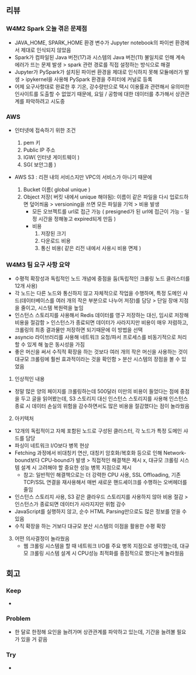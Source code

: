 ## 리뷰

### W4M2 Spark 오늘 겪은 문제점
- JAVA_HOME, SPARK_HOME 환경 변수가 Jupyter notebook의 파이썬 환경에서 제대로 인식되지 않았음
- Spark가 컴파일된 Java 버전(17)과 시스템의 Java 버전(11) 불일치로 인해 계속 에러가 뜨는 문제 발생 > spark 관련 경로를 직접 설정하는 방식으로 해결
- Jupyter가 PySpark가 설치된 파이썬 환경을 제대로 인식하지 못해 모듈에러가 발생 > ipykernel을 사용해 PySpark 환경을 주피터에 커널로 등록
- 어제 요구사항대로 완료한 후 기온, 강수량만으로 택시 이용률과 관련해서 유의미한 인사이트를 도출할 수 없었기 때문에, 요일 / 공항에 대한 데이터를 추가해서 상관관계를 파악하려고 시도중

### AWS
- 인터넷에 접속하기 위한 조건
  1. pem 키
  2. Public IP 주소
  3. IGW( 인터넷 게이트웨이 )
  4. SG( 보안그룹 )

- AWS S3 : 리젼 내의 서비스지만 VPC의 서비스가 아니기 때문에 
  1. Bucket 이름( global unique )
  2. Object 저장( 버킷 내에서 unique 해야됨): 이름이 같은 파일을 다시 업로드하면 덮어씌움 > versioning을 쓰면 모든 파일을 기억 > 비용 발생
     - 모든 오브젝트를 url로 접근 가능 ( presigned가 된 url에 접근이 가능 - 일정 시간을 정해놓고 expired되게 만듬 )
     - 비용
       1. 저장된 크기
       2. 다운로드 비용
       3. 통신 비용( 같은 리전 내에서 사용시 비용 면제 )

### W4M3 팀 요구 사항 요약
- 수평적 확장성과 독립적인 노드 개념에 중점을 둠(독립적인 크롤링 노드 클러스터를 12개 사용)
- 각 노드는 다른 노드와 통신하지 않고 자체적으로 작업을 수행하며, 특정 도메인 샤드(데이터베이스를 여러 개의 작은 부분으로 나누어 저장)를 담당 > 단일 장애 지점을 줄이고, 시스템 복원력을 높임
- 인스턴스 스토리지를 사용해서 Redis 데이터를 영구 저장하는 대신, 임시로 저장해 비용을 절감함 > 인스턴스가 종료되면 데이터가 사라지지만 비용이 매우 저렴하고, 크롤링의 최종 결과물만 저장하면 되기때문에 이 방법을 선택
- asyncio 라이브러리를 사용해 네트워크 요청/파서 프로세스를 비동기적으로 처리할 수 있게 해 높은 동시성을 가짐
- 좋은 머신을 써서 수직적 확장을 하는 것보다 여러 개의 작은 머신을 사용하는 것이 대규모 크롤링에 훨씬 효과적이라는 것을 확인함 > 분산 시스템의 장점을 볼 수 있었음

1. 인상적인 내용
  - 정말 많은 양의 페이지를 크롤링하는데 500달러 미만의 비용이 들었다는 점에 중점을 두고 글을 읽어봤는데, S3 스토리지 대신 인스턴스 스토리지를 사용해 인스턴스 종료 시 데이터 손실의 위험을 감수하면서도 많은 비용을 절감했다는 점이 놀라웠음

2. 아키텍처
  - 12개의 독립적이고 자체 포함된 노드로 구성된 클러스터, 각 노드가 특정 도메인 샤드를 담당
  - 파싱이 네트워크 I/O보다 병목 현상
  - Fetching 과정에서 비대칭키 연산, 대칭키 암호화/복호화 등으로 인해 Network-bound보다 CPU-bound가 발생 > 직접적인 해결책은 제시 x, 대규모 크롤링 시스템 설계 시 고려해야 할 중요한 성능 병목 지점으로 제시
    - 참고: 일반적인 해결책으로는 더 강력한 CPU 사용, SSL Offloading, 기존 TCP/SSL 연결을 재사용해서 매번 새로운 핸드셰이크를 수행하는 오버헤더를 줄임
  - 인스턴스 스토리지 사용, S3 같은 클라우드 스토리지를 사용하지 않아 비용 절감 > 인스턴스가 종료되면 데이터가 사라지지만 위험 감수
  - JavaScript를 실행하지 않고, 순수 HTML Parsing만으로도 많은 정보를 얻을 수 있음
  - 수직 확장을 하는 거보다 대규모 분산 시스템의 이점을 활용한 수평 확장

3. 어떤 의사결정이 놀라웠음
   - 웹 크롤링 시스템을 할 때 네트워크 I/O를 주요 병목 지점으로 생각했는데, 대규모 크롤링 시스템 설계 시 CPU성능 최적화를 중점적으로 했다는게 놀라웠음
   
## 회고
  
### Keep
- 

### Problem
- 한 달로 한정해 요인을 늘려가며 상관관계를 파악하고 있는데, 기간을 늘려볼 필요가 있을 거 같음

### Try
- 

